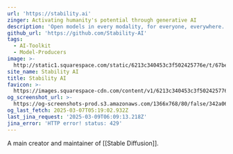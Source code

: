```yaml
---
url: 'https://stability.ai'
zinger: Activating humanity's potential through generative AI
description: 'Open models in every modality, for everyone, everywhere.'
github_url: 'https://github.com/Stability-AI'
tags:
  - AI-Toolkit
  - Model-Producers
image: >-
  http://static1.squarespace.com/static/6213c340453c3f502425776e/t/67be64d12e08f820a19c943d/1728899860281/Artboard+9.png?format=1500w
site_name: Stability AI
title: Stability AI
favicon: >-
  https://images.squarespace-cdn.com/content/v1/6213c340453c3f502425776e/cfbf5bc5-47d4-4f4a-b133-23bd12a7d7c2/favicon.ico?format=100w
og_screenshot_url: >-
  https://og-screenshots-prod.s3.amazonaws.com/1366x768/80/false/342a06f7686e4508cb36d0b68a9ebf4ddc27e132993db9e2b7229305daca0247.jpeg
og_last_fetch: 2025-03-07T05:19:02.932Z
last_jina_request: '2025-03-09T06:09:13.218Z'
jina_error: 'HTTP error! status: 429'
---
```

A main creator and maintainer of [[Stable Diffusion]].  

